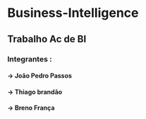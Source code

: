 # Business-Intelligence

## Trabalho Ac de BI
### Integrantes :
#### -> João Pedro Passos
#### -> Thiago brandão
#### -> Breno França
